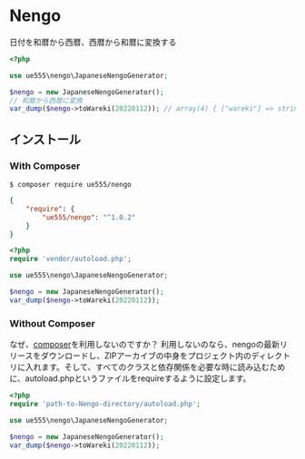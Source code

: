 # Nengo

日付を和暦から西暦、西暦から和暦に変換する

```php
<?php

use ue555\nengo\JapaneseNengoGenerator;

$nengo = new JapaneseNengoGenerator();
// 和暦から西暦に変換
var_dump($nengo->toWareki(20220112)); // array(4) { ["wareki"] => string(6) "令和" ["year"] => string(2) "04" ["month"] => string(2) "01" ["day"] => string(2) "12" }
```


## インストール

### With Composer

```
$ composer require ue555/nengo
```

```json
{
    "require": {
        "ue555/nengo": "^1.0.2"
    }
}
```

```php
<?php
require 'vendor/autoload.php';

use ue555\nengo\JapaneseNengoGenerator;

$nengo = new JapaneseNengoGenerator();
var_dump($nengo->toWareki(20220112));
```

### Without Composer
なぜ、[composer](https://getcomposer.org/)を利用しないのですか？ 利用しないのなら、nengoの最新リリースをダウンロードし、ZIPアーカイブの中身をプロジェクト内のディレクトリに入れます。そして、すべてのクラスと依存関係を必要な時に読み込むために、autoload.phpというファイルをrequireするように設定します。

```php
<?php
require 'path-to-Nengo-directory/autoload.php';

use ue555\nengo\JapaneseNengoGenerator;

$nengo = new JapaneseNengoGenerator();
var_dump($nengo->toWareki(20220112));
```
